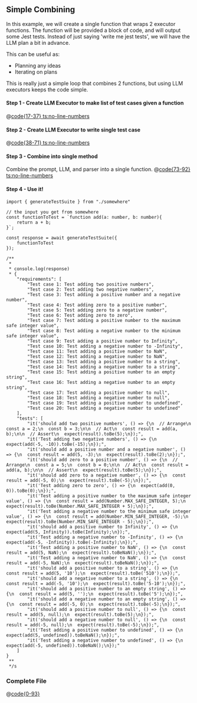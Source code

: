 ## Simple Combining  

In this example, we will create a single function that wraps 2 executor functions. The function will be provided a block of code, and will output some Jest tests. Instead of just saying 'write me jest tests', we will have the LLM plan a bit in advance. 

This can be useful as:
- Planning any ideas
- Iterating on plans

This is really just a simple loop that combines 2 functions, but using LLM executors keeps the code simple.

#### Step 1 - Create LLM Executor to make list of test cases given a function
@[code{17-37} ts:no-line-numbers](../../examples/ListInList.ts)

#### Step 2 - Create LLM Executor to write single test case
@[code{38-71} ts:no-line-numbers](../../examples/ListInList.ts)

#### Step 3 - Combine into single method
Combine the prompt, LLM, and parser into a single function.
@[code{73-92} ts:no-line-numbers](../../examples/ListInList.ts)


#### Step 4 - Use it!
```typescript:no-line-numbers
import { generateTestSuite } from "./somewhere"

// the input you get from somewhere
const functionToTest = `function add(a: number, b: number){
    return a + b;
}`;

const response = await generateTestSuite({
    functionToTest
});

/**
 * 
 * console.log(response)
 * {
    "requirements": [
        "Test case 1: Test adding two positive numbers",
        "Test case 2: Test adding two negative numbers",
        "Test case 3: Test adding a positive number and a negative number",
        "Test case 4: Test adding zero to a positive number",
        "Test case 5: Test adding zero to a negative number",
        "Test case 6: Test adding zero to zero",
        "Test case 7: Test adding a positive number to the maximum safe integer value",
        "Test case 8: Test adding a negative number to the minimum safe integer value",
        "Test case 9: Test adding a positive number to Infinity",
        "Test case 10: Test adding a negative number to -Infinity",
        "Test case 11: Test adding a positive number to NaN",
        "Test case 12: Test adding a negative number to NaN",
        "Test case 13: Test adding a positive number to a string",
        "Test case 14: Test adding a negative number to a string",
        "Test case 15: Test adding a positive number to an empty string",
        "Test case 16: Test adding a negative number to an empty string",
        "Test case 17: Test adding a positive number to null",
        "Test case 18: Test adding a negative number to null",
        "Test case 19: Test adding a positive number to undefined",
        "Test case 20: Test adding a negative number to undefined"
    ],
    "tests": [
        "it('should add two positive numbers', () => {\n  // Arrange\n  const a = 2;\n  const b = 3;\n\n  // Act\n  const result = add(a, b);\n\n  // Assert\n  expect(result).toBe(5);\n});",
        "it('Test adding two negative numbers', () => {\n  expect(add(-5, -10)).toBe(-15);\n});",
        "it('should add a positive number and a negative number', () => {\n  const result = add(5, -3);\n  expect(result).toBe(2);\n});",
        "it('should add zero to a positive number', () => {\n  // Arrange\n  const a = 5;\n  const b = 0;\n\n  // Act\n  const result = add(a, b);\n\n  // Assert\n  expect(result).toBe(5);\n});",
        "it('should add zero to a negative number', () => {\n  const result = add(-5, 0);\n  expect(result).toBe(-5);\n});",
        "it('Test adding zero to zero', () => {\n  expect(add(0, 0)).toBe(0);\n});",
        "it('Test adding a positive number to the maximum safe integer value', () => {\n  const result = add(Number.MAX_SAFE_INTEGER, 5);\n  expect(result).toBe(Number.MAX_SAFE_INTEGER + 5);\n});",
        "it('Test adding a negative number to the minimum safe integer value', () => {\n  const result = add(Number.MIN_SAFE_INTEGER, -5);\n  expect(result).toBe(Number.MIN_SAFE_INTEGER - 5);\n});",
        "it('should add a positive number to Infinity', () => {\n  expect(add(5, Infinity)).toBe(Infinity);\n});",
        "it('Test adding a negative number to -Infinity', () => {\n  expect(add(-5, -Infinity)).toBe(-Infinity);\n});",
        "it('Test adding a positive number to NaN', () => {\n  const result = add(5, NaN);\n  expect(result).toBeNaN();\n});",
        "it('Test adding a negative number to NaN', () => {\n  const result = add(-5, NaN);\n  expect(result).toBeNaN();\n});",
        "it('should add a positive number to a string', () => {\n  const result = add(5, '10');\n  expect(result).toBe('510');\n});",
        "it('should add a negative number to a string', () => {\n  const result = add(-5, '10');\n  expect(result).toBe('5-10');\n});",
        "it('should add a positive number to an empty string', () => {\n  const result = add(5, '');\n  expect(result).toBe('5');\n});",
        "it('should add a negative number to an empty string', () => {\n  const result = add(-5, 0);\n  expect(result).toBe(-5);\n});",
        "it('should add a positive number to null', () => {\n  const result = add(5, null);\n  expect(result).toBe(5);\n});",
        "it('should add a negative number to null', () => {\n  const result = add(-5, null);\n  expect(result).toBe(-5);\n});",
        "it('Test adding a positive number to undefined', () => {\n  expect(add(5, undefined)).toBeNaN();\n});",
        "it('Test adding a negative number to undefined', () => {\n  expect(add(-5, undefined)).toBeNaN();\n});"
    ]
}
 ** 
 */s
```

### Complete File
@[code{0-93}](../../examples/ListInList.ts)

